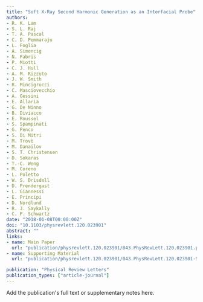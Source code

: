 ```yaml
---
title: "Soft X-Ray Second Harmonic Generation as an Interfacial Probe"
authors:
- R. K. Lam
- S. L. Raj
- T. A. Pascal
- C. D. Pemmaraju
- L. Foglia
- A. Simoncig
- N. Fabris
- P. Miotti
- C. J. Hull
- A. M. Rizzuto
- J. W. Smith
- R. Mincigrucci
- C. Masciovecchio
- A. Gessini
- E. Allaria
- G. De Ninno
- B. Diviacco
- E. Roussel
- S. Spampinati
- G. Penco
- S. Di Mitri
- M. Trovò
- M. Danailov
- S. T. Christensen
- D. Sokaras
- T.-C. Weng
- M. Coreno
- L. Poletto
- W. S. Drisdell
- D. Prendergast
- L. Giannessi
- E. Principi
- D. Nordlund
- R. J. Saykally
- C. P. Schwartz
date: "2018-01-08T00:00:00Z"
doi: "10.1103/physrevlett.120.023901"
abstract: ""
links:
- name: Main Paper
  url: "publication/physrevlett.120.023901/043.PhysRevLett.120.023901.pdf" 
- name: Supporting Material
  url: "publication/physrevlett.120.023901/043.PhysRevLett.120.023901-SI.pdf" 

publication: "Physical Review Letters"
publication_types: ["article-journal"]
---
```


Add the publication's full text or supplementary notes here.
